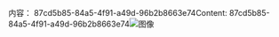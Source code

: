 <span data-ttu-id="aef54-101">内容： 87cd5b85-84a5-4f91-a49d-96b2b8663e74</span><span class="sxs-lookup"><span data-stu-id="aef54-101">Content: 87cd5b85-84a5-4f91-a49d-96b2b8663e74</span></span>![图像](6685196f-253a-467c-a4bd-cdfa8ffc07bf.png)
